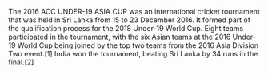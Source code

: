 The 2016 ACC UNDER-19 ASIA CUP was an international cricket tournament that was held in Sri Lanka from 15 to 23 December 2016. It formed part of the qualification process for the 2018 Under-19 World Cup. Eight teams participated in the tournament, with the six Asian teams at the 2016 Under-19 World Cup being joined by the top two teams from the 2016 Asia Division Two event.[1] India won the tournament, beating Sri Lanka by 34 runs in the final.[2]
